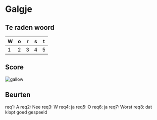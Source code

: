 # Galgje

## Te raden woord

|W|o|r|s|t|
|-|-|-|-|-|
|1|2|3|4|5|

## Score
![gallow](./images/2.png)

## Beurten
req1: A
req2: Nee
req3: W
req4: ja
req5: O
req6: ja
req7: Worst
req8: dat klopt goed gespeeld